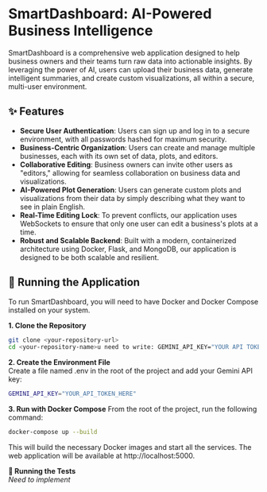 # SmartDashboard: AI-Powered Business Intelligence

SmartDashboard is a comprehensive web application designed to help business owners and their teams turn raw data into actionable insights. By leveraging the power of AI, users can upload their business data, generate intelligent summaries, and create custom visualizations, all within a secure, multi-user environment.

## ✨ Features

* **Secure User Authentication**: Users can sign up and log in to a secure environment, with all passwords hashed for maximum security.
* **Business-Centric Organization**: Users can create and manage multiple businesses, each with its own set of data, plots, and editors.
* **Collaborative Editing**: Business owners can invite other users as "editors," allowing for seamless collaboration on business data and visualizations.
* **AI-Powered Plot Generation**: Users can generate custom plots and visualizations from their data by simply describing what they want to see in plain English.
* **Real-Time Editing Lock**: To prevent conflicts, our application uses WebSockets to ensure that only one user can edit a business's plots at a time.
* **Robust and Scalable Backend**: Built with a modern, containerized architecture using Docker, Flask, and MongoDB, our application is designed to be both scalable and resilient.

## 🚀 Running the Application

To run SmartDashboard, you will need to have Docker and Docker Compose installed on your system.

**1. Clone the Repository**
```bash
git clone <your-repository-url>
cd <your-repository-name>u need to write: GEMINI_API_KEY="YOUR API TOKEN FROM GEMINI API"
```

**2. Create the Environment File** <br>
Create a file named .env in the root of the project and add your Gemini API key:
```bash
GEMINI_API_KEY="YOUR_API_TOKEN_HERE"
```
**3. Run with Docker Compose**
From the root of the project, run the following command:
```bash
docker-compose up --build
```
This will build the necessary Docker images and start all the services. The web application will be available at http://localhost:5000.

**🧪 Running the Tests**<br>
*Need to implement* 